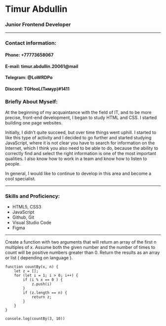 # Timur Abdullin


### Junior Frontend Developer
---

### Contact information:
#### **Phone:** +77773658067
#### **E-mail:** timur.abdullin.20061@mail
#### **Telegram:** @LoWRDPo
#### **Discord:** TGHooL(Тимур)#1411


### Briefly About Myself:
At the beginning of my acquaintance with the field of IT, and to be more precise, front-end development, I began to study HTML and CSS. I started building one page websites.

Initially, I didn’t quite succeed, but over time things went uphill. I started to like this type of activity and I decided to go further and started studying JavaScript, where it is not clear you have to search for information on the Internet, which I think you also need to be able to do, because the ability to correctly find and select the right information is one of the most important qualities. I also know how to work in a team and know how to listen to people.

In general, I would like to continue to develop in this area and become a cool specialist.

---

### Skills and Proficiency:

* HTML5, CSS3
* JavaScript
* Github, Git
* Visual Studio Code
* Figma

---

Create a function with two arguments that will return an array of the first n multiples of x.
Assume both the given number and the number of times to count will be positive numbers greater than 0.
Return the results as an array or list ( depending on language ).

```
function countBy(x, n) {
    let z = [];
    for (let i = 1; i > 0; i++) {
        if (i % x == 0 ) {
            z.push(i)
        } 
        if (z.length == n) {
            return z;
        }
    }
}

console.log(countBy(3, 10))
```